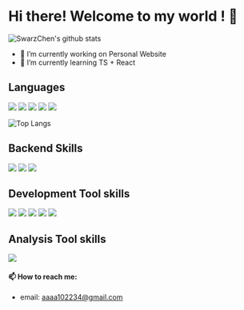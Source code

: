 # Hi there! Welcome to my world ! 👋

![SwarzChen's github stats](https://github-readme-stats.vercel.app/api?username=SwarzChen&count_private=true&theme=dracula)

- 🔭 I’m currently working on Personal Website
- 🌱 I’m currently learning TS + React

## Languages

![](https://img.shields.io/badge/-Typescript-3178C6?logo=typescript&logoColor=white)
![](https://img.shields.io/badge/-Golang-00ADD8?logo=go&logoColor=white)
![](https://img.shields.io/badge/-Java-007396?logo=java&logoColor=white)
![](https://img.shields.io/badge/-Python-3776AB?logo=python&logoColor=white)
![](https://img.shields.io/badge/-HTML-E34F26?logo=html5&logoColor=white)

![Top Langs](https://github-readme-stats.vercel.app/api/top-langs/?username=SwarzChen&&exclude_repo=1st-PyCrawlerMarathon)

## Backend Skills

![](https://img.shields.io/badge/-Gin-00ADD8?link=https://github.com/gin-gonic/gin)
![](https://img.shields.io/badge/-Django-092E20?logo=django&logoColor=white)
![](https://img.shields.io/badge/-Mongo%20DB-47A248?logo=mongodb&logoColor=white)


## Development Tool skills

![](https://img.shields.io/badge/-Git-F05032?logo=git&logoColor=white)
![](https://img.shields.io/badge/-Github-181717?logo=github&logoColor=white)
![](https://img.shields.io/badge/-Jira-0052CC?logo=jira&logoColor=white)
![](https://img.shields.io/badge/-Jira%20Software-0052CC?logo=jira%20software&logoColor=white)
![](https://img.shields.io/badge/-Intellij%20Idea-000000?logo=intellij%20idea&logoColor=white)

## Analysis Tool skills
![](https://img.shields.io/badge/-Sentry-362D59?logo=sentry&logoColor=white)


#### 📫 How to reach me:

- email: aaaa102234@gmail.com

